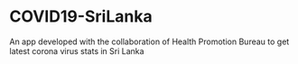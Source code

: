 # COVID19-SriLanka
An app developed with the collaboration of Health Promotion Bureau to get latest corona virus stats in Sri Lanka
